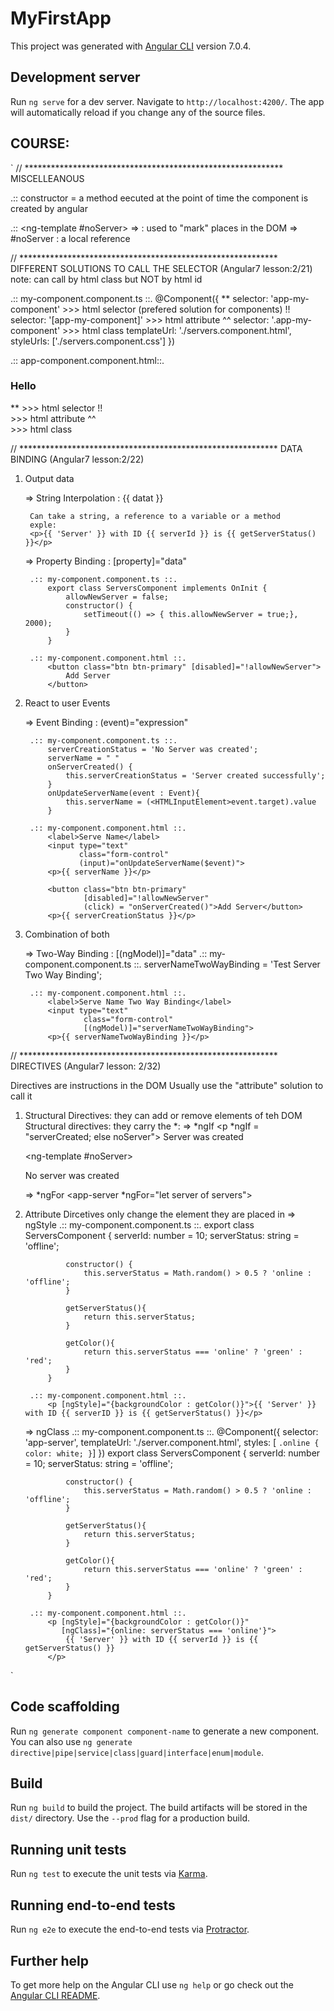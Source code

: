 # MyFirstApp

This project was generated with [Angular CLI](https://github.com/angular/angular-cli) version 7.0.4.

## Development server

Run `ng serve` for a dev server. Navigate to `http://localhost:4200/`. The app will automatically reload if you change any of the source files.


## COURSE:
`
// ***********************************************************
MISCELLEANOUS

.:: constructor = a method eecuted at the point of time the component is created by angular

.:: <ng-template #noServer>
=> <ng-template></ng-template> :  used to "mark" places in the DOM
=> #noServer : a local reference




// ***********************************************************
DIFFERENT SOLUTIONS TO CALL THE SELECTOR (Angular7 lesson:2/21)
note: 
can call by html class but NOT by html id

.:: my-component.component.ts ::.
@Component({
**  selector: 'app-my-component'   >>> html selector (prefered solution for components)
!!  selector: '[app-my-component]'  >>> html attribute
^^  selector: '.app-my-component'   >>> html class
    templateUrl: './servers.component.html',
    styleUrls: ['./servers.component.css']
})

.:: app-component.component.html::.
<div class="container">
  <div class="row>">
    <div class="col-xs-12">
        <h3>Hello</h3>
**      <app-my-component></app-my-component>   >>> html selector    
!!      <div app-my-component></div>  >>> html attribute
^^      <div class="app-my-component"></div>   >>> html class
    </div>
  </div>
</div>


// ***********************************************************
DATA BINDING (Angular7 lesson:2/22)

1) Output data

    => String Interpolation : {{ datat }}

        Can take a string, a reference to a variable or a method
        exple: 
        <p>{{ 'Server' }} with ID {{ serverId }} is {{ getServerStatus() }}</p>

    => Property Binding : [property]="data"

        .:: my-component.component.ts ::.
            export class ServersComponent implements OnInit {
                allowNewServer = false;
                constructor() {
                    setTimeout(() => { this.allowNewServer = true;}, 2000);
                }
            }

        .:: my-component.component.html ::.
            <button class="btn btn-primary" [disabled]="!allowNewServer">
                Add Server
            </button>


2) React to user Events

    => Event Binding : (event)="expression"

        .:: my-component.component.ts ::.
            serverCreationStatus = 'No Server was created';
            serverName = " "
            onServerCreated() {
                this.serverCreationStatus = 'Server created successfully';
            }
            onUpdateServerName(event : Event){
                this.serverName = (<HTMLInputElement>event.target).value
            }

        .:: my-component.component.html ::.
            <label>Serve Name</label>
            <input type="text"
                   class="form-control"
                   (input)="onUpdateServerName($event)">
            <p>{{ serverName }}</p>

            <button class="btn btn-primary"
                    [disabled]="!allowNewServer"
                    (click) = "onServerCreated()">Add Server</button>
            <p>{{ serverCreationStatus }}</p>


3) Combination of both

    => Two-Way Binding : [(ngModel)]="data"
        .:: my-component.component.ts ::.
            serverNameTwoWayBinding = 'Test Server Two Way Binding';

        .:: my-component.component.html ::.
            <label>Serve Name Two Way Binding</label>
            <input type="text"
                    class="form-control"
                    [(ngModel)]="serverNameTwoWayBinding">
            <p>{{ serverNameTwoWayBinding }}</p>



// ***********************************************************
DIRECTIVES (Angular7 lesson: 2/32)

Directives are instructions in the DOM
Usually use the "attribute" solution to call it

1) Structural Directives: they can add or remove elements of teh DOM
    Structural directives: they carry the *: 
    => *ngIf
        <p *ngIf = "serverCreated; else noServer"> Server was created</p> 
        <ng-template #noServer>
            <p>No server was created</p>
        </ng-template>
    => *ngFor
        <app-server *ngFor="let server of servers"></app-server>


2) Attribute Dircetives only change the element they are placed in
    => ngStyle
        .:: my-component.component.ts ::.
            export class ServersComponent {
                serverId: number = 10;
                serverStatus: string = 'offline'; 

                constructor() {
                    this.serverStatus = Math.random() > 0.5 ? 'online : 'offline';
                }

                getServerStatus(){
                    return this.serverStatus;
                }

                getColor(){
                    return this.serverStatus === 'online' ? 'green' : 'red';
                }
            }

        .:: my-component.component.html ::.
            <p [ngStyle]="{backgroundColor : getColor()}">{{ 'Server' }} with ID {{ serverID }} is {{ getServerStatus() }}</p>


    => ngClass
        .:: my-component.component.ts ::.
            @Component({
                selector: 'app-server',
                templateUrl: './server.component.html',
                styles: [ `
                    .online {
                    color: white;
                    }
                `]
                })
            export class ServersComponent {
                serverId: number = 10;
                serverStatus: string = 'offline'; 

                constructor() {
                    this.serverStatus = Math.random() > 0.5 ? 'online : 'offline';
                }

                getServerStatus(){
                    return this.serverStatus;
                }

                getColor(){
                    return this.serverStatus === 'online' ? 'green' : 'red';
                }
            }

        .:: my-component.component.html ::.
            <p [ngStyle]="{backgroundColor : getColor()}"
               [ngClass]="{online: serverStatus === 'online'}">
                {{ 'Server' }} with ID {{ serverId }} is {{ getServerStatus() }}
            </p>

`




## Code scaffolding

Run `ng generate component component-name` to generate a new component. You can also use `ng generate directive|pipe|service|class|guard|interface|enum|module`.

## Build

Run `ng build` to build the project. The build artifacts will be stored in the `dist/` directory. Use the `--prod` flag for a production build.

## Running unit tests

Run `ng test` to execute the unit tests via [Karma](https://karma-runner.github.io).

## Running end-to-end tests

Run `ng e2e` to execute the end-to-end tests via [Protractor](http://www.protractortest.org/).

## Further help

To get more help on the Angular CLI use `ng help` or go check out the [Angular CLI README](https://github.com/angular/angular-cli/blob/master/README.md).
